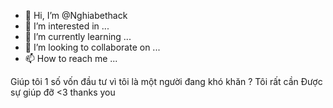 - 👋 Hi, I’m @Nghiabethack
- 👀 I’m interested in ...
- 🌱 I’m currently learning ...
- 💞️ I’m looking to collaborate on ...
- 📫 How to reach me ...

<!---
Nghiabethack/Nghiabethack is a ✨ special ✨ repository because its `README.md` (this file) appears on your GitHub profile.
You can click the Preview link to take a look at your changes.
--->
Giúp tôi 1 số vốn đầu tư vì tôi là một người đang khó khăn ? Tôi rất cần
Được sự giúp đỡ <3 thanks you 
